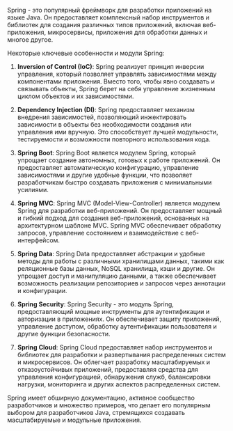 Spring - это популярный фреймворк для разработки приложений на языке Java. Он предоставляет комплексный набор инструментов и библиотек для создания различных типов приложений, включая веб-приложения, микросервисы, приложения для обработки данных и многое другое.

Некоторые ключевые особенности и модули Spring:

1. **Inversion of Control (IoC)**: Spring реализует принцип инверсии управления, который позволяет управлять зависимостями между компонентами приложения. Вместо того, чтобы явно создавать и связывать объекты, Spring берет на себя управление жизненным циклом объектов и их зависимостями.
    
2. **Dependency Injection (DI)**: Spring предоставляет механизм внедрения зависимостей, позволяющий инжектировать зависимости в объекты без необходимости создания или управления ими вручную. Это способствует лучшей модульности, тестируемости и возможности повторного использования кода.
    
3. **Spring Boot**: Spring Boot является модулем Spring, который упрощает создание автономных, готовых к работе приложений. Он предоставляет автоматическую конфигурацию, управление зависимостями и другие удобные функции, что позволяет разработчикам быстро создавать приложения с минимальными усилиями.
    
4. **Spring MVC**: Spring MVC (Model-View-Controller) является модулем Spring для разработки веб-приложений. Он предоставляет мощный и гибкий подход для создания веб-приложений, основанных на архитектурном шаблоне MVC. Spring MVC обеспечивает обработку запросов, управление состоянием и взаимодействие с веб-интерфейсом.
    
5. **Spring Data**: Spring Data предоставляет абстракции и удобные методы для работы с различными хранилищами данных, такими как реляционные базы данных, NoSQL хранилища, кэши и другие. Он упрощает доступ и манипуляцию данными, а также обеспечивает возможность реализации репозиториев и запросов через аннотации и конфигурации.
    
6. **Spring Security**: Spring Security - это модуль Spring, предоставляющий мощные инструменты для аутентификации и авторизации в приложениях. Он обеспечивает защиту приложений, управление доступом, обработку аутентификации пользователя и другие функции безопасности.
    
7. **Spring Cloud**: Spring Cloud предоставляет набор инструментов и библиотек для разработки и развертывания распределенных систем и микросервисов. Он облегчает разработку масштабируемых и отказоустойчивых приложений, предоставляя средства для управления конфигурацией, обнаружения служб, балансировки нагрузки, мониторинга и других аспектов распределенных систем.
    

Spring имеет обширную документацию, активное сообщество разработчиков и множество примеров, что делает его популярным выбором для разработчиков Java, стремящихся создавать масштабируемые и модульные приложения.